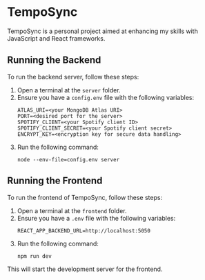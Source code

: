 # TempoSync

TempoSync is a personal project aimed at enhancing my skills with JavaScript and React frameworks.

## Running the Backend

To run the backend server, follow these steps:

1. Open a terminal at the `server` folder.
2. Ensure you have a `config.env` file with the following variables:
   ```
   ATLAS_URI=<your MongoDB Atlas URI>
   PORT=<desired port for the server>
   SPOTIFY_CLIENT=<your Spotify client ID>
   SPOTIFY_CLIENT_SECRET=<your Spotify client secret>
   ENCRYPT_KEY=<encryption key for secure data handling>
   ```
3. Run the following command:
   ```
   node --env-file=config.env server
   ```

## Running the Frontend

To run the frontend of TempoSync, follow these steps:

1. Open a terminal at the `frontend` folder.
2. Ensure you have a `.env` file with the following variables:
   ```
   REACT_APP_BACKEND_URL=http://localhost:5050
   ```
4. Run the following command:
   ```
   npm run dev
   ```

This will start the development server for the frontend.
